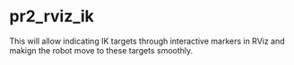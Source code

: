 pr2_rviz_ik
===========

This will allow indicating IK targets through interactive markers in RViz and makign the robot move to these targets smoothly.
